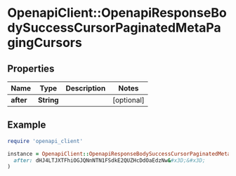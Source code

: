 # OpenapiClient::OpenapiResponseBodySuccessCursorPaginatedMetaPagingCursors

## Properties

| Name | Type | Description | Notes |
| ---- | ---- | ----------- | ----- |
| **after** | **String** |  | [optional] |

## Example

```ruby
require 'openapi_client'

instance = OpenapiClient::OpenapiResponseBodySuccessCursorPaginatedMetaPagingCursors.new(
  after: dHJ4LTJXTFhiOGJQNnNTN1FSdkE2QUZHcDdOaEdzNw&#x3D;&#x3D;
)
```

